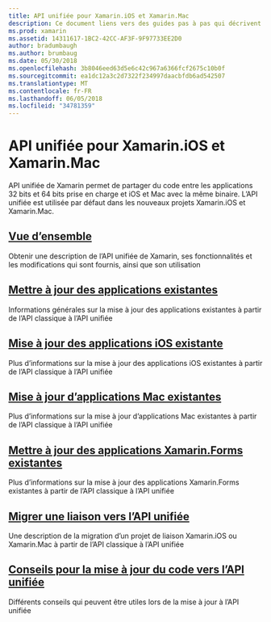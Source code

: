```yaml
---
title: API unifiée pour Xamarin.iOS et Xamarin.Mac
description: Ce document liens vers des guides pas à pas qui décrivent les API unifiée de Xamarin. Contenu lié fournit une vue d’ensemble de l’API unifiée et explique comment migrer des projets existants.
ms.prod: xamarin
ms.assetid: 14311617-1BC2-42CC-AF3F-9F97733EE2D0
author: bradumbaugh
ms.author: brumbaug
ms.date: 05/30/2018
ms.openlocfilehash: 3b8046eed63d5e6c42c967a6366fcf2675c10b0f
ms.sourcegitcommit: ea1dc12a3c2d7322f234997daacbfdb6ad542507
ms.translationtype: MT
ms.contentlocale: fr-FR
ms.lasthandoff: 06/05/2018
ms.locfileid: "34781359"
---
```

# <a name="unified-api-for-xamarinios-and-xamarinmac"></a>API unifiée pour Xamarin.iOS et Xamarin.Mac

API unifiée de Xamarin permet de partager du code entre les applications 32 bits et 64 bits prise en charge et iOS et Mac avec la même binaire. L’API unifiée est utilisée par défaut dans les nouveaux projets Xamarin.iOS et Xamarin.Mac.

## <a name="overviewoverviewmd"></a>[Vue d’ensemble](overview.md)

Obtenir une description de l’API unifiée de Xamarin, ses fonctionnalités et les modifications qui sont fournis, ainsi que son utilisation

## <a name="update-existing-appsupdating-appsmd"></a>[Mettre à jour des applications existantes](updating-apps.md)

Informations générales sur la mise à jour des applications existantes à partir de l’API classique à l’API unifiée

## <a name="updating-existing-ios-appsupdating-ios-appsmd"></a>[Mise à jour des applications iOS existante](updating-ios-apps.md)

Plus d’informations sur la mise à jour des applications iOS existantes à partir de l’API classique à l’API unifiée

## <a name="updating-existing-mac-appsupdating-mac-appsmd"></a>[Mise à jour d’applications Mac existantes](updating-mac-apps.md)

Plus d’informations sur la mise à jour d’applications Mac existantes à partir de l’API classique à l’API unifiée

## <a name="update-existing-xamarinforms-appsupdating-xamarin-forms-appsmd"></a>[Mettre à jour des applications Xamarin.Forms existantes](updating-xamarin-forms-apps.md)

Plus d’informations sur la mise à jour des applications Xamarin.Forms existantes à partir de l’API classique à l’API unifiée

## <a name="migrating-a-binding-to-the-unified-apiupdate-bindingmd"></a>[Migrer une liaison vers l’API unifiée](update-binding.md)

Une description de la migration d’un projet de liaison Xamarin.iOS ou Xamarin.Mac à partir de l’API classique à l’API unifiée

## <a name="tips-for-updating-code-to-the-unified-apiupdating-tipsmd"></a>[Conseils pour la mise à jour du code vers l’API unifiée](updating-tips.md)

Différents conseils qui peuvent être utiles lors de la mise à jour à l’API unifiée

